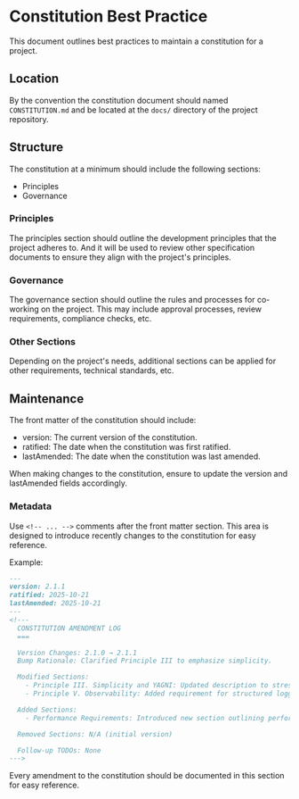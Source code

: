 Constitution Best Practice
===

This document outlines best practices to maintain a constitution for a project.

## Location

By the convention the constitution document should named `CONSTITUTION.md` and be located at the `docs/` directory of the project repository.

## Structure

The constitution at a minimum should include the following sections:

- Principles
- Governance

### Principles

The principles section should outline the development principles that the project adheres to. And it will be used to review other specification documents to ensure they align with the project's principles.

### Governance

The governance section should outline the rules and processes for co-working on the project. This may include approval processes, review requirements, compliance checks, etc.

### Other Sections

Depending on the project's needs, additional sections can be applied for other requirements, technical standards, etc.

## Maintenance

The front matter of the constitution should include:

- version: The current version of the constitution.
- ratified: The date when the constitution was first ratified.
- lastAmended: The date when the constitution was last amended.

When making changes to the constitution, ensure to update the version and lastAmended fields accordingly.

### Metadata

Use `<!-- ... -->` comments after the front matter section. This area is designed to introduce recently changes to the constitution for easy reference.

Example:

```markdown
---
version: 2.1.1
ratified: 2025-10-21
lastAmended: 2025-10-21
---
<!---
  CONSTITUTION AMENDMENT LOG
  ===

  Version Changes: 2.1.0 → 2.1.1
  Bump Rationale: Clarified Principle III to emphasize simplicity.

  Modified Sections:
    - Principle III. Simplicity and YAGNI: Updated description to stress starting simple and only implementing necessary features.
    - Principle V. Observability: Added requirement for structured logging.

  Added Sections:
    - Performance Requirements: Introduced new section outlining performance benchmarks for the project.

  Removed Sections: N/A (initial version)

  Follow-up TODOs: None
--->
```

Every amendment to the constitution should be documented in this section for easy reference.
